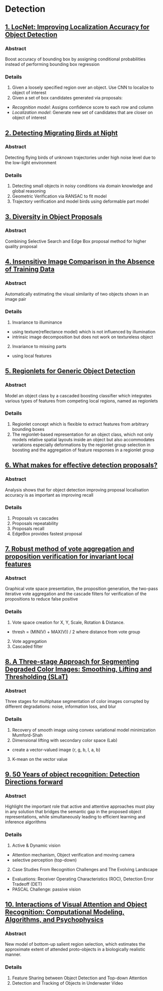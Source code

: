 # Detection

## [1. LocNet: Improving Localization Accuracy for Object Detection](https://arxiv.org/pdf/1511.07763v2.pdf)

### **Abstract** 
Boost accuracy of bounding box by assigning conditional probabilities instead of performing bounding
box regression

### **Details** 
1. Given a loosely specified region over an object. Use CNN to localize to object of interest
2. Given a set of box candidates generated via proposals:
 - *Recognition model*: Assigns confidence score to each row and column
 - *Localization model*: Generate new set of candidates that are closer on object of interest
 
## [2. Detecting Migrating Birds at Night](http://birdcast.info/content/uploads/Bird_CVPR_2016.pdf)

### **Abstract**
Detecting flying birds of unknown trajectories under high noise level due to the low-light 
environment 

### **Details**
1. Detecting small objects in noisy conditions via domain knowledge and global reasoning
2. Geometric Verification via RANSAC to fit model
3. Trajectory verification and model birds using deformable part model

## [3. Diversity in Object Proposals](https://arxiv.org/pdf/1603.04308v1.pdf)

### **Abstract**
Combining Selective Search and Edge Box proposal method for higher quality proposal

## [4. Insensitive Image Comparison in the Absence of Training Data](http://www.caa.tuwien.ac.at/cvl/wp-content/uploads/2014/12/phdthesis_zamba.pdf)

### **Abstract**
Automatically estimating the visual similarity of two objects shown in an image pair

### **Details**
1. Invariance to illuminance
 - using texture(reflectance model) which is not influenced by illumination
 - intrinsic image decomposition but does not work on textureless object
2. Invariance to missing parts
 - using local features

## [5. Regionlets for Generic Object Detection](http://www.ece.northwestern.edu/~mya671/mypapers/ICCV13_Wang_Yang_Zhu_Lin.pdf)

### **Abstract**
Model an object class by a cascaded boosting classifier which integrates various types of features from competing
local regions, named as regionlets

### **Details**
1. Regionlet concept which is flexible to extract features from arbitrary bounding boxes
2. The regionlet-based representation for an object class, which not only models relative spatial
layouts inside an object but also accommodates variations especially deformations by the regionlet 
group selection in boosting and the aggregation of feature responses in a regionlet group

## [6. What makes for effective detection proposals?](https://arxiv.org/pdf/1502.05082.pdf)

### **Abstract**
Analysis shows that for object detection improving proposal localisation accuracy is as important as improving recall

### **Details**
1. Proposals vs cascades
2. Proposals repeatability 
3. Proposals recall
4. EdgeBox provides fastest proposal

## [7. Robust method of vote aggregation and proposition verification for invariant local features](https://arxiv.org/pdf/1601.00781v1.pdf)

### **Abstract**
Graphical vote space presentation, the proposition generation, the two-pass iterative vote
aggregation and the cascade filters for verification of the propositions to reduce false positive

### **Details**
1. Vote space creation for X, Y, Scale, Rotation & Distance.
 - thresh = (MIN(V) + MAX(V)) / 2 where distance from vote group
2. Vote aggregation
3. Cascaded filter

## [8. A Three-stage Approach for Segmenting Degraded Color Images: Smoothing, Lifting and Thresholding (SLaT)](https://arxiv.org/pdf/1506.00060.pdf)

### **Abstract**
Three stages for multiphase segmentation of color images corrupted by different degradations: noise,
information loss, and blur

### **Details**
1. Recovery of smooth image using convex variational model minimization Mumford-Shah
2. Dimensional lifting with secondary color space (Lab)
 - create a vector-valued image {r, g, b, l, a, b}
3. K-mean on the vector value

## [9. 50 Years of object recognition: Detection Directions forward](https://www.researchgate.net/publication/257484936_50_Years_of_object_recognition_Directions_forward)

### **Abstract** ###
Highlight the important role that active and attentive approaches must play in any solution that
bridges the semantic gap in the proposed object representations, while simultaneously leading to
efficient learning and inference algorithms

### **Details** ###
1. Active & Dynamic vision
 - Attention mechanism, Object verification and moving camera
 - selective perception (top-down)
2. Case Studies From Recognition Challenges and The Evolving Landscape
 - Evaluations: Receiver Operating Characteristics (ROC), Detection Error Tradeoff (DET)
 - PASCAL Challenge: passive vision 

## [10. Interactions of Visual Attention and Object Recognition: Computational Modeling, Algorithms, and Psychophysics](http://thesis.library.caltech.edu/895/1/00_DirkWalther_PhDthesis.pdf)

### **Abstract** ###
New model of bottom-up salient region selection, which estimates the approximate extent of attended
proto-objects in a biologically realistic manner.

### **Details** ###
1. Feature Sharing between Object Detection and Top-down Attention
2. Detection and Tracking of Objects in Underwater Video
